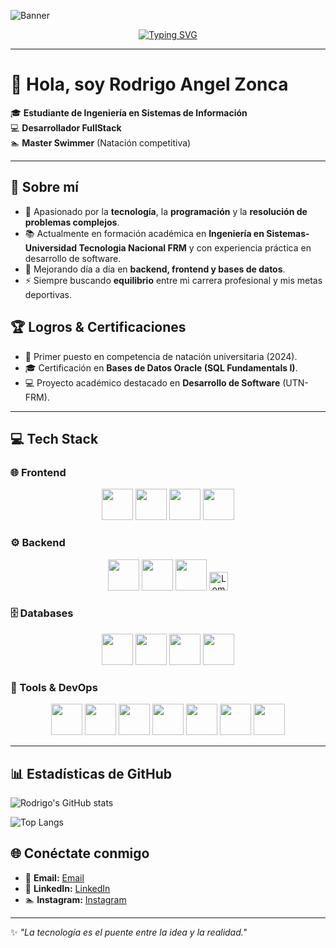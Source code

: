 <!-- 🚀 Banner dinámico con SVG -->
![Banner](https://capsule-render.vercel.app/api?type=waving&color=0:ff1e56,100:2d27ff&height=250&section=header&text=Rodrigo%20Zonca%20👨‍💻&fontSize=50&fontColor=ffffff&animation=fadeIn&fontAlignY=35&desc=Ingeniero%20en%20Sistemas%20|%20Desarrollador%20FullStack%20|%20Master%20Swimmer&descSize=20&descAlignY=55)

<!-- 👇 Efecto máquina de escribir con skills -->
<div align="center">
  
[![Typing SVG](https://readme-typing-svg.herokuapp.com?font=Fira+Code&size=24&pause=1000&color=00F7FF&center=true&vCenter=true&width=600&lines=💻+Ingeniero+en+Sistemas+de+Informaci%C3%B3n;⚡+Desarrollador+FullStack;☕+Java+%7C+Python+%7C+C%2B%2B+%7C+JS+%7C+CSS+%7C+HTML5;🗄️+Oracle+%7C+MongoDB+%7C+PostgreSQL;🏊+Apasionado+por+la+Nataci%C3%B3n)](https://git.io/typing-svg)

</div>

---

# 👋 Hola, soy Rodrigo Angel Zonca  

🎓 **Estudiante de Ingeniería en Sistemas de Información**  
💻 **Desarrollador FullStack**  
🏊 **Master Swimmer** (Natación competitiva)  

---

## 🚀 Sobre mí  
- 🎯 Apasionado por la **tecnología**, la **programación** y la **resolución de problemas complejos**.  
- 📚 Actualmente en formación académica en **Ingeniería en Sistemas-Universidad Tecnologia Nacional FRM** y con experiencia práctica en desarrollo de software.  
- 🌱 Mejorando día a día en **backend, frontend y bases de datos**.  
- ⚡ Siempre buscando **equilibrio** entre mi carrera profesional y mis metas deportivas.
  
## 🏆 Logros & Certificaciones  
- 🥇 Primer puesto en competencia de natación universitaria (2024).  
- 🎓 Certificación en **Bases de Datos Oracle (SQL Fundamentals I)**.  
- 💻 Proyecto académico destacado en **Desarrollo de Software** (UTN-FRM).  

---

## 💻 Tech Stack  

### 🌐 Frontend  
<div align="center">  
  <img src="https://cdn.jsdelivr.net/gh/devicons/devicon/icons/html5/html5-original.svg" width="50" height="50"/>  
  <img src="https://cdn.jsdelivr.net/gh/devicons/devicon/icons/css3/css3-original.svg" width="50" height="50"/>  
  <img src="https://cdn.jsdelivr.net/gh/devicons/devicon/icons/javascript/javascript-original.svg" width="50" height="50"/>  
  <img src="https://cdn.jsdelivr.net/gh/devicons/devicon/icons/react/react-original.svg" width="50" height="50"/>  
</div>  

### ⚙️ Backend  
<div align="center">  
  <img src="https://cdn.jsdelivr.net/gh/devicons/devicon/icons/java/java-original.svg" width="50" height="50"/>  
  <img src="https://cdn.jsdelivr.net/gh/devicons/devicon/icons/python/python-original.svg" width="50" height="50"/>  
  <img src="https://cdn.jsdelivr.net/gh/simple-icons/simple-icons/icons/assemblyscript.svg" width="50" height="50"/>  
  <a href="https://projectlombok.org/" target="_blank">
  <img src="https://img.shields.io/badge/Lombok-BC0F0F?style=for-the-badge&logo=java&logoColor=white" height="30" title="Lombok"/>
</a>

</div>  

### 🗄️ Databases  
<div align="center">  
  <img src="https://cdn.jsdelivr.net/gh/devicons/devicon/icons/mysql/mysql-original.svg" width="50" height="50"/>  
  <img src="https://cdn.jsdelivr.net/gh/devicons/devicon/icons/postgresql/postgresql-original.svg" width="50" height="50"/>  
  <img src="https://cdn.jsdelivr.net/gh/devicons/devicon/icons/mongodb/mongodb-original.svg" width="50" height="50"/>  
  <img src="https://cdn.jsdelivr.net/gh/devicons/devicon/icons/oracle/oracle-original.svg" width="50" height="50"/>  
</div>  

### 🔧 Tools & DevOps  
<div align="center">  
  <img src="https://cdn.jsdelivr.net/gh/devicons/devicon/icons/git/git-original.svg" width="50" height="50"/>  
  <img src="https://cdn.jsdelivr.net/gh/devicons/devicon/icons/github/github-original.svg" width="50" height="50"/>  
  <img src="https://cdn.jsdelivr.net/gh/devicons/devicon/icons/docker/docker-original.svg" width="50" height="50"/>  
  <img src="https://cdn.jsdelivr.net/gh/devicons/devicon/icons/linux/linux-original.svg" width="50" height="50"/>  
  <img src="https://cdn.jsdelivr.net/gh/devicons/devicon/icons/intellij/intellij-original.svg" width="50" height="50"/>  
  <img src="https://cdn.jsdelivr.net/gh/devicons/devicon/icons/vscode/vscode-original.svg" width="50" height="50"/>  
  <img src="https://cdn.jsdelivr.net/gh/devicons/devicon/icons/postman/postman-original.svg" width="50" height="50"/>  
</div>  


---
## 📊 Estadísticas de GitHub  

![Rodrigo's GitHub stats](https://github-readme-stats.vercel.app/api?username=roodriizonca45&show_icons=true&theme=radical)  

![Top Langs](https://github-readme-stats.vercel.app/api/top-langs/?username=roodriizonca45&layout=compact&theme=radical)  

## 🌐 Conéctate conmigo  

- 📧 **Email:** [Email](mailto:roodriizonca45@gmail.com)  
- 💼 **LinkedIn:** [LinkedIn](https://www.linkedin.com/in/rodrigo-zonca-514438350?utm_source=share&utm_campaign=share_via&utm_content=profile&utm_medium=ios_app)  
- 🏊 **Instagram:** [Instagram](https://www.instagram.com/zoncarodri14?igsh=bWFlcGNyZXBhazAy&utm_source=qr)  

---

✨ _"La tecnología es el puente entre la idea y la realidad."_  
